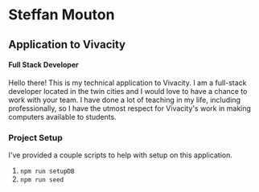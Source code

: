 # Steffan Mouton
## Application to Vivacity
#### Full Stack Developer

Hello there! This is my technical application to Vivacity. I am a full-stack developer located in the twin cities and I would love to have a chance to work with your team. I have done a lot of teaching in my life, including professionally, so I have the utmost respect for Vivacity's work in making computers available to students.

### Project Setup
I've provided a couple scripts to help with setup on this application.

1. `npm run setupDB`
2. `npm run seed`

